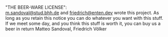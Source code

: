 "THE BEER-WARE LICENSE":  
<m.sandoval@stud.bhh.de> and <friedrich@enten.dev> wrote this project. As long as you retain this notice you
can do whatever you want with this stuff. If we meet some day, and you think
this stuff is worth it, you can buy us a beer in return Matteo Sandoval, Friedrich Völker
